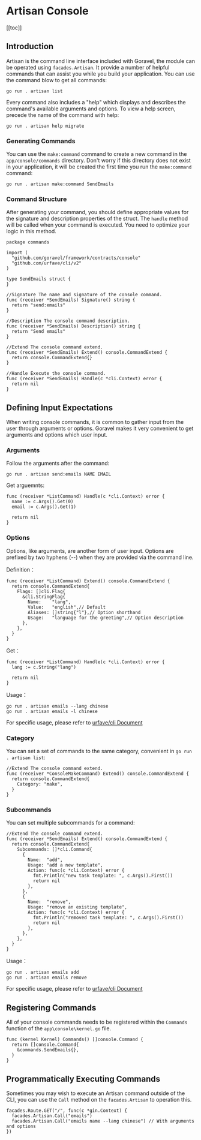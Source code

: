 # Artisan Console

[[toc]]

## Introduction

Artisan is the command line interface included with Goravel, the module can be operated using `facades.Artisan`. It provide a number of helpful commands that can assist you while you build your application. You can use the command blow to get all commands:

```
go run . artisan list
```

Every command also includes a "help" which displays and describes the command's available arguments and options. To view a help screen, precede the name of the command with help:

```
go run . artisan help migrate
```

### Generating Commands

You can use the `make:command` command to create a new command in the `app/console/commands` directory. Don't worry if this directory does not exist in your application, it will be created the first time you run the `make:command` command:

```
go run . artisan make:command SendEmails
```

### Command Structure

After generating your command, you should define appropriate values for the signature and description properties of the struct. The `handle` method will be called when your command is executed. You need to optimize your logic in this method.

```
package commands

import (
  "github.com/goravel/framework/contracts/console"
  "github.com/urfave/cli/v2"
)

type SendEmails struct {
}

//Signature The name and signature of the console command.
func (receiver *SendEmails) Signature() string {
  return "send:emails"
}

//Description The console command description.
func (receiver *SendEmails) Description() string {
  return "Send emails"
}

//Extend The console command extend.
func (receiver *SendEmails) Extend() console.CommandExtend {
  return console.CommandExtend{}
}

//Handle Execute the console command.
func (receiver *SendEmails) Handle(c *cli.Context) error {
  return nil
}
```

## Defining Input Expectations

When writing console commands, it is common to gather input from the user through arguments or options. Goravel makes it very convenient to get arguments and options which user input.

### Arguments

Follow the arguments after the command:

```
go run . artisan send:emails NAME EMAIL
```

Get arguemnts:

```
func (receiver *ListCommand) Handle(c *cli.Context) error {
  name := c.Args().Get(0)
  email := c.Args().Get(1)

  return nil
}
```

### Options

Options, like arguments, are another form of user input. Options are prefixed by two hyphens (--) when they are provided via the command line.

Definition：

```
func (receiver *ListCommand) Extend() console.CommandExtend {
  return console.CommandExtend{
    Flags: []cli.Flag{
      &cli.StringFlag{
        Name:    "lang",
        Value:   "english",// Default
        Aliases: []string{"l"},// Option shorthand
        Usage:   "language for the greeting",// Option description
      },
    },
  }
}
```

Get：

```
func (receiver *ListCommand) Handle(c *cli.Context) error {
  lang := c.String("lang")

  return nil
}
```

Usage：

```
go run . artisan emails --lang chinese
go run . artisan emails -l chinese
```

For specific usage, please refer to [urfave/cli Document](https://github.com/urfave/cli/blob/master/docs/v2/manual.md#flags)

### Category

You can set a set of commands to the same category, convenient in `go run . artisan list`:

```
//Extend The console command extend.
func (receiver *ConsoleMakeCommand) Extend() console.CommandExtend {
  return console.CommandExtend{
    Category: "make",
  }
}
```

### Subcommands

You can set multiple subcommands for a command:

```
//Extend The console command extend.
func (receiver *SendEmails) Extend() console.CommandExtend {
  return console.CommandExtend{
    Subcommands: []*cli.Command{
      {
        Name:  "add",
        Usage: "add a new template",
        Action: func(c *cli.Context) error {
          fmt.Println("new task template: ", c.Args().First())
          return nil
        },
      },
      {
        Name:  "remove",
        Usage: "remove an existing template",
        Action: func(c *cli.Context) error {
          fmt.Println("removed task template: ", c.Args().First())
          return nil
        },
      },
    },
  }
}
```

Usage：

```
go run . artisan emails add
go run . artisan emails remove
```

For specific usage, please refer to [urfave/cli Document](https://github.com/urfave/cli/blob/master/docs/v2/manual.md#subcommands)

## Registering Commands

All of your console commands needs to be registered within the `Commands` function of the `app\console\kernel.go` file.

```
func (kernel Kernel) Commands() []console.Command {
  return []console.Command{
    &commands.SendEmails{},
  }
}
```

## Programmatically Executing Commands

Sometimes you may wish to execute an Artisan command outside of the CLI, you can use the `Call` method on the `facades.Artisan` to operation this.

```
facades.Route.GET("/", func(c *gin.Context) {
  facades.Artisan.Call("emails")
  facades.Artisan.Call("emails name --lang chinese") // With arguments and options
})
```
